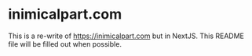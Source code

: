 # inimicalpart.com

This is a re-write of https://inimicalpart.com but in NextJS. This README file will be filled out when possible.